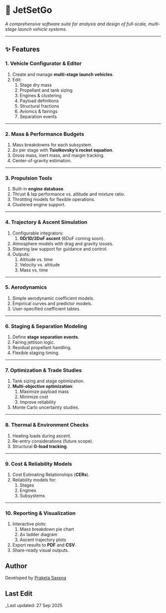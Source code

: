 # 🚀 JetSetGo
*A comprehensive software suite for analysis and design of full-scale, multi-stage launch vehicle systems.*

---

## ✨ Features

### 1. Vehicle Configurator & Editor
1. Create and manage **multi-stage launch vehicles**.
1. Edit:
   1. Stage dry mass  
   1. Propellant and tank sizing  
   1. Engines & clustering  
   1. Payload definitions  
   1. Structural fractions  
   1. Avionics & fairings  
   1. Separation events  

---

### 2. Mass & Performance Budgets
1. Mass breakdowns for each subsystem.  
1. Δv per stage with **Tsiolkovsky’s rocket equation**.  
1. Gross mass, inert mass, and margin tracking.  
1. Center-of-gravity estimation.  

---

### 3. Propulsion Tools
1. Built-in **engine database**.  
1. Thrust & Isp performance vs. altitude and mixture ratio.  
1. Throttling models for flexible operations.  
1. Clustered engine support.  

---

### 4. Trajectory & Ascent Simulation
1. Configurable integrators:  
   1. **0D/1D/3DoF ascent** (6DoF coming soon).  
1. Atmosphere models with drag and gravity losses.  
1. Steering law support for guidance and control.  
1. Outputs:  
   1. Altitude vs. time  
   1. Velocity vs. altitude  
   1. Mass vs. time  

---

### 5. Aerodynamics
1. Simple aerodynamic coefficient models.  
1. Empirical curves and predictor models.  
1. User-specified coefficient tables.  

---

### 6. Staging & Separation Modeling
1. Define **stage separation events**.  
1. Fairing jettison logic.  
1. Residual propellant handling.  
1. Flexible staging timing.  

---

### 7. Optimization & Trade Studies
1. Tank sizing and stage optimization.  
1. **Multi-objective optimization**:  
   1. Maximize payload mass  
   1. Minimize cost  
   1. Improve reliability  
1. Monte Carlo uncertainty studies.  

---

### 8. Thermal & Environment Checks
1. Heating loads during ascent.  
1. Re-entry considerations (future scope).  
1. Structural **G-load tracking**.  

---

### 9. Cost & Reliability Models
1. Cost Estimating Relationships (**CERs**).  
1. Reliability models for:  
   1. Stages  
   1. Engines  
   1. Subsystems  

---

### 10. Reporting & Visualization
1. Interactive plots:  
   1. Mass breakdown pie chart  
   1. Δv ladder diagram  
   1. Ascent trajectory plots  
1. Export results to **PDF** and **CSV**.  
1. Share-ready visual outputs.  

## Author
Developed by [Praketa Saxena](https://github.com/kethsaxena)

## Last Edit
_Last updated: 27 Sep 2025
